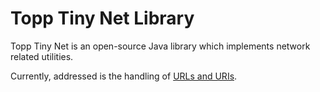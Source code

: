 # Topp Tiny Net Library

Topp Tiny Net is an open-source Java library which implements network related utilities.

Currently, addressed is the handling of
[URLs and URIs](src/main/java/com/yelstream/topp/util/net).
